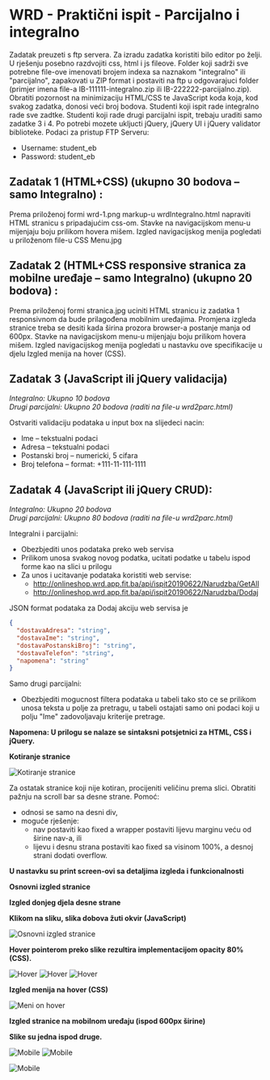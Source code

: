 # WRD - Praktični ispit - Parcijalno i integralno

Zadatak preuzeti s ftp servera. Za izradu zadatka koristiti bilo editor po želji. U rješenju posebno razdvojiti css, html i js fileove. Folder koji sadrži sve potrebne file-ove imenovati brojem indexa sa naznakom "integralno" ili "parcijalno", zapakovati u ZIP format i postaviti na ftp u odgovarajuci folder (primjer imena file-a IB-111111-integralno.zip ili IB-222222-parcijalno.zip). Obratiti pozornost na minimizaciju HTML/CSS te JavaScript koda koja, kod svakog zadatka, donosi veći broj bodova. Studenti koji ispit rade integralno rade sve zadtke. Studenti koji rade drugi parcijalni ispit, trebaju uraditi samo zadatke 3 i 4.
Po potrebi mozete ukljucti jQuery, jQuery UI i jQuery validator biblioteke.
Podaci za pristup FTP Serveru:
* Username: student_eb
* Password: student_eb

## Zadatak 1 (HTML+CSS) (ukupno 30 bodova – samo Integralno) :

Prema priloženoj formi wrd-1.png markup-u wrdIntegralno.html napraviti HTML stranicu s pripadajućim css-om. Stavke na navigacijskom menu-u mijenjaju boju prilikom hovera mišem. Izgled navigacijskog menija pogledati u priloženom file-u CSS Menu.jpg

## Zadatak 2 (HTML+CSS responsive stranica za mobilne uređaje – samo Integralno) (ukupno 20 bodova) :

Prema priloženoj formi stranica.jpg uciniti HTML stranicu iz zadatka 1 responsivnom da bude prilagođena mobilnim uređajima. Promjena izgleda stranice treba se desiti kada širina prozora browser-a postanje manja od 600px. Stavke na navigacijskom menu-u mijenjaju boju prilikom hovera mišem. Izgled navigacijskog menija pogledati u nastavku ove specifikacije u djelu Izgled menija na hover (CSS). 

## Zadatak 3 (JavaScript ili jQuery validacija) 

*Integralno: Ukupno 10 bodova*  
*Drugi parcijalni: Ukupno 20 bodova (raditi na file-u wrd2parc.html)*

Ostvariti validaciju podataka u input box na slijedeci nacin:
* Ime – tekstualni podaci
* Adresa – tekstualni podaci
* Postanski broj – numericki, 5 cifara
* Broj telefona – format: +111-11-111-1111

## Zadatak 4 (JavaScript ili jQuery CRUD):

*Integralno: Ukupno 20 bodova*  
*Drugi parcijalni: Ukupno 80 bodova (raditi na file-u wrd2parc.html)*

Integralni i parcijalni:
* Obezbjediti unos podataka preko web servisa
* Prilikom unosa svakog novog podatka, ucitati podatke u tabelu ispod forme kao na slici u prilogu
* Za unos i ucitavanje podataka koristiti web servise:
    * http://onlineshop.wrd.app.fit.ba/api/ispit20190622/Narudzba/GetAll
    * http://onlineshop.wrd.app.fit.ba/api/ispit20190622/Narudzba/Dodaj

JSON format podataka za Dodaj akciju web servisa je
```json
{
  "dostavaAdresa": "string",
  "dostavaIme": "string",
  "dostavaPostanskiBroj": "string",
  "dostavaTelefon": "string",
  "napomena": "string"
}
```

Samo drugi parcijalni:
* Obezbjediti mogucnost filtera podataka u tabeli tako sto ce se prilikom unosa teksta u polje za pretragu, u tabeli ostajati samo oni podaci koji u polju "Ime" zadovoljavaju kriterije pretrage.

**Napomena: U prilogu se nalaze se sintaksni potsjetnici za HTML, CSS i jQuery.**

**Kotiranje stranice**

![Kotiranje stranice](src-readme/Slika_01.png)

Za ostatak stranice koji nije kotiran, procijeniti veličinu prema slici.
Obratiti pažnju na scroll bar sa desne strane. Pomoć: 
* odnosi se samo na desni div,
* moguće rješenje:
    * nav postaviti kao fixed a wrapper postaviti lijevu marginu veću od širine nav-a, ili
    * lijevu i desnu strana postaviti kao fixed sa visinom 100%, a desnoj strani dodati overflow.


**U nastavku su print screen-ovi sa detaljima izgleda i funkcionalnosti**

**Osnovni izgled stranice**

**Izgled donjeg djela desne strane**

**Klikom na sliku, slika dobova žuti okvir (JavaScript)**

![Osnovni izgled stranice](src-readme/Slika_02.png)

**Hover pointerom preko slike rezultira implementacijom opacity 80% (CSS).**

![Hover](src-readme/Slika_03.png)
![Hover](src-readme/Slika_04.png)
![Hover](src-readme/Slika_05.png)

**Izgled menija na hover (CSS)**

![Meni on hover](src-readme/Slika_06.png)

**Izgled stranice na mobilnom uređaju (ispod 600px širine)**

**Slike su jedna ispod druge.**

![Mobile](src-readme/Slika_07.png) ![Mobile](src-readme/Slika_08.png)

![Mobile](src-readme/Slika_09.png)


